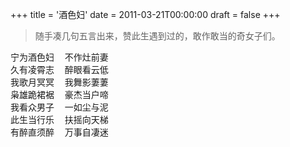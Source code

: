 +++
title = '酒色妇'
date = 2011-03-21T00:00:00
draft = false
+++

> 随手凑几句五言出来，赞此生遇到过的，敢作敢当的奇女子们。

<div class="poem">
<pre>
宁为酒色妇  不作灶前妻
久有凌霄志  醉眼看云低
我歌月冥冥  我舞影萋萋
枭雄跪裙裾  豪杰当户啼
我看众男子  一如尘与泥
此生当行乐  扶摇向天梯
有醉直须醉  万事自凄迷
</pre>
</div>
